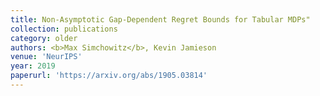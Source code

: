 ```yaml
---
title: Non-Asymptotic Gap-Dependent Regret Bounds for Tabular MDPs"
collection: publications
category: older
authors: <b>Max Simchowitz</b>, Kevin Jamieson
venue: 'NeurIPS'
year: 2019
paperurl: 'https://arxiv.org/abs/1905.03814'
---
```


<!--The contents above will be part of a list of publications, if the user clicks the link for the publication than the contents of section will be rendered as a full page, allowing you to provide more information about the paper for the reader. When publications are displayed as a single page, the contents of the above "citation" field will automatically be included below this section in a smaller font.-->


